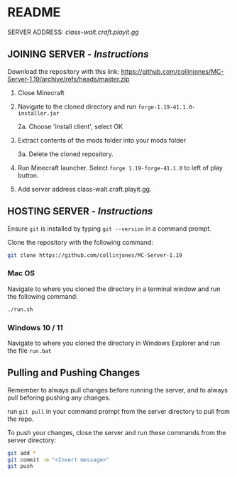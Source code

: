 # README

SERVER ADDRESS: *class-walt.craft.playit.gg*

## JOINING SERVER - *Instructions*

Download the repository with this link: https://github.com/collinjones/MC-Server-1.19/archive/refs/heads/master.zip

1. Close Minecraft

2. Navigate to the cloned directory and run `forge-1.19-41.1.0-installer.jar`

    2a. Choose 'install client', select OK

3. Extract contents of the mods folder into your mods folder

    3a. Delete the cloned repository. 

4. Run Minecraft launcher. Select `forge 1.19-forge-41.1.0` to left of play button.

5. Add server address class-walt.craft.playit.gg. 

## HOSTING SERVER - *Instructions*

Ensure `git` is installed by typing `git --version` in a command prompt.

Clone the repository with the following command:

```bash
git clone https://github.com/collinjones/MC-Server-1.19
```

### Mac OS
Navigate to where you cloned the directory in a terminal window and run the following command:

```bash
./run.sh
```

### Windows 10 / 11
Navigate to where you cloned the directory in Windows Explorer and run the file `run.bat`

## Pulling and Pushing Changes

Remember to always pull changes before running the server, and to always pull beforing pushing any changes. 

run `git pull` in your command prompt from the server directory to pull from the repo. 

To push your changes, close the server and run these commands from the server directory:

```bash
git add *
git commit -m "<Insert message>"
git push 
```



